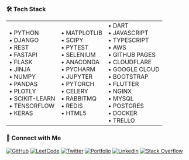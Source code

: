 ### 🛠️ Tech Stack
<div align="center">
<!-- Your content here -->
</div>
<table>
  <tr>
    <td>• PYTHON<br>• DJANGO<br>• REST<br>• FASTAPI<br>• FLASK<br>• JINJA<br>• NUMPY<br>• PANDAS<br>• PLOTLY<br>• SCIKIT-LEARN<br>• TENSORFLOW<br>• KERAS</td>
    <td>• MATPLOTLIB<br>• SCIPY<br>• PYTEST<br>• SELENIUM<br>• ANACONDA<br>• PYCHARM<br>• JUPYTER<br>• PYTORCH<br>• CELERY<br>• RABBITMQ<br>• REDIS<br>• HTML5</td>
    <td>• DART<br>• JAVASCRIPT<br>• TYPESCRIPT<br>• AWS<br>• GITHUB PAGES<br>• CLOUDFLARE<br>• GOOGLE CLOUD<br>• BOOTSTRAP<br>• FLUTTER<br>• NGINX<br>• MYSQL<br>• POSTGRES<br>• DOCKER<br>• TRELLO</td>
  </tr>
</table>

### 🤝 Connect with Me
[![GitHub](https://img.shields.io/badge/GitHub-000?logo=github)](https://github.com/YOUR_USERNAME)
[![LeetCode](https://img.shields.io/badge/LeetCode-000?logo=leetcode)](https://leetcode.com/YOUR_USERNAME)
[![Twitter](https://img.shields.io/badge/Twitter-000?logo=twitter)](https://twitter.com/YOUR_USERNAME)
[![Portfolio](https://img.shields.io/badge/Portfolio-000?logo=react)](YOUR_PORTFOLIO_URL)
[![LinkedIn](https://img.shields.io/badge/LinkedIn-000?logo=linkedin)](https://linkedin.com/in/YOUR_USERNAME)
[![Stack Overflow](https://img.shields.io/badge/Stack_Overflow-000?logo=stackoverflow)](https://stackoverflow.com/users/YOUR_USERNAME)
